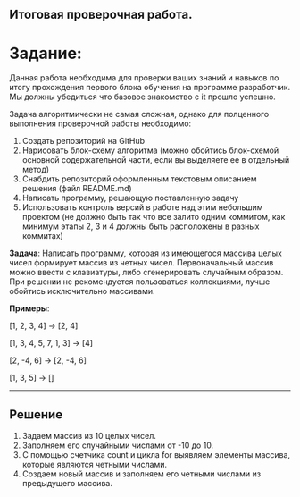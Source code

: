 ## Итоговая проверочная работа.

# Задание:

Данная работа необходима для проверки ваших знаний и навыков по итогу прохождения первого блока обучения на программе разработчик. Мы должны убедиться что базовое знакомство с it прошло успешно.

Задача алгоритмически не самая сложная, однако для полценного выполнения проверочной работы необходимо:
1. Создать репозиторий на GitHub
2. Нарисовать блок-схему алгоритма (можно обойтись блок-схемой основной содержательной части, если вы выделяете ее в отдельный метод)
3. Снабдить репозиторий оформленным текстовым описанием решения (файл README.md)
4. Написать программу, решающую поставленную задачу
5. Использовать контроль версий в работе над этим небольшим проектом (не должно быть так что все залито одним коммитом, как минимум этапы 2, 3 и 4 должны быть расположены в разных коммитах)

**Задача**: Написать программу, которая из имеющегося массива целых чисел формирует массив из четных чисел. Первоначальный массив можно ввести с клавиатуры, либо сгенерировать случайным образом. При решении не рекомендуется пользоваться коллекциями, лучше обойтись исключительно массивами.

**Примеры**:

[1, 2, 3, 4] -> [2, 4]

[1, 3, 4, 5, 7, 1, 3] -> [4]

[2, -4, 6] -> [2, -4, 6]

[1, 3, 5] -> []
____________________________________________

## Решение 

1. Задаем массив из 10 целых чисел.
2. Заполняем его случайными числами от -10 до 10.
3. С помощью счетчика count и цикла for выявляем элементы массива, которые являются четными числами. 
4. Создаем новый массив и заполняем его четными числами из предыдущего массива.

